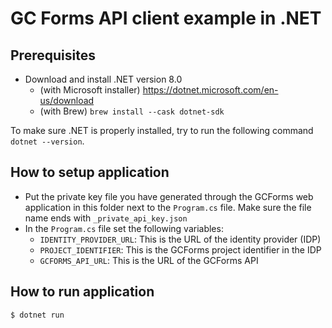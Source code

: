 # GC Forms API client example in .NET

## Prerequisites

- Download and install .NET version 8.0
  - (with Microsoft installer) https://dotnet.microsoft.com/en-us/download
  - (with Brew) `brew install --cask dotnet-sdk`

To make sure .NET is properly installed, try to run the following command `dotnet --version`.

## How to setup application

- Put the private key file you have generated through the GCForms web application in this folder next to the `Program.cs` file. Make sure the file name ends with `_private_api_key.json`
- In the `Program.cs` file set the following variables:
  - `IDENTITY_PROVIDER_URL`: This is the URL of the identity provider (IDP)
  - `PROJECT_IDENTIFIER`: This is the GCForms project identifier in the IDP
  - `GCFORMS_API_URL`: This is the URL of the GCForms API

## How to run application

```shell
$ dotnet run
```